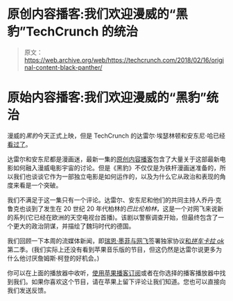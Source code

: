 # 原创内容播客:我们欢迎漫威的“黑豹”TechCrunch 的统治

> 原文：<https://web.archive.org/web/https://techcrunch.com/2018/02/16/original-content-black-panther/>

# 原始内容播客:我们欢迎漫威的“黑豹”统治

漫威的*黑豹*今天正式上映，但是 TechCrunch 的达雷尔·埃瑟林顿和安东尼·哈已经[看过了](https://web.archive.org/web/20230328183314/https://techcrunch.com/2018/02/15/black-panther-review/)。

达雷尔和安东尼都是漫画迷，最新一集的[原创内容播客](https://web.archive.org/web/20230328183314/https://itunes.apple.com/us/podcast/original-content/id1271763098?mt=2)包含了大量关于这部最新电影如何融入漫威电影宇宙的讨论。但是《黑豹》不仅仅是为铁杆漫画迷准备的，所以我们也谈谈它作为一部独立电影是如何运作的，以及为什么它从政治和表现的角度来看是一个突破。

我们不满足于这一集只有一个评论。达雷尔、安东尼和他们的共同主持人乔丹·克鲁克也谈到了发生在 20 世纪 20 年代柏林的*巴比伦柏林*，这是一个对网飞来说新的系列(它已经在欧洲的天空电视台首播)。该剧以警察调查开始，但最终包含了一个更大的政治阴谋，并描绘了魏玛时代的德国。

我们回顾一下本周的流媒体新闻，即[瑞恩·墨菲与网飞](https://web.archive.org/web/20230328183314/https://techcrunch.com/2018/02/14/ryan-murphy-joins-netflix/)签署独家协议[和*拼车卡拉 ok*](https://web.archive.org/web/20230328183314/https://techcrunch.com/2018/02/16/sorry-apples-carpool-karaoke-gets-a-second-season/)第二季。(我们实际上还没有看到苹果音乐版的节目，但这仍然是达雷尔说更多为什么他讨厌詹姆斯·柯登的好机会。)

你可以在上面的播放器中收听，[使用苹果播客订阅](https://web.archive.org/web/20230328183314/https://itunes.apple.com/podcast/original-content/id1271763098)或者在你选择的播客播放器中找到我们。如果你喜欢这个节目，请在苹果上留下评论让我们知道。您也可以直接向我们发送反馈。